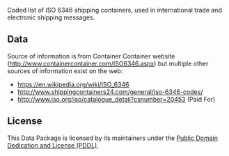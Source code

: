 Coded list of ISO 6346 shipping containers, used in international trade and electronic shipping messages.

## Data

Source of information is from Container Container website (http://www.containercontainer.com/ISO6346.aspx) but multiple other sources of information exist on the web:
* https://en.wikipedia.org/wiki/ISO_6346
* http://www.shippingcontainers24.com/general/iso-6346-codes/
* http://www.iso.org/iso/catalogue_detail?csnumber=20453 (Paid For)

## License

This Data Package is licensed by its maintainers under the [Public Domain Dedication and License (PDDL)](http://opendatacommons.org/licenses/pddl/1.0/).